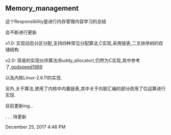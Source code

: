 ## Memory_management

这个Responsibility是进行内存管理内容学习的总结

会不断进行更新

v1.0: 实现动态分区分配,支持四种常见分配算法,C实现,采用链表,二叉排序树的存储结构

v2.0: 简易的实现伙伴算法(Buddy_allocator),仍然为C实现,其中参考了,[godspeed1989](https://github.com/godspeed1989/buddy_allocator)

  以及内核Linux-2.6.11的实现.

  另外,关于算法,使用了内核中内置链表,其中关于内联汇编的部分改用了位运算进行实现.
  
  目前更新ing...

. . . 待更新

December 25, 2017 4:46 PM